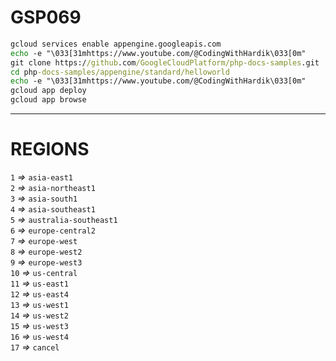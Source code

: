 # GSP069
```cmd
gcloud services enable appengine.googleapis.com
echo -e "\033[31mhttps://www.youtube.com/@CodingWithHardik\033[0m"
git clone https://github.com/GoogleCloudPlatform/php-docs-samples.git
cd php-docs-samples/appengine/standard/helloworld
echo -e "\033[31mhttps://www.youtube.com/@CodingWithHardik\033[0m"
gcloud app deploy
gcloud app browse
```
____
# REGIONS
`1` *=>* `asia-east1`<br>
`2` *=>* `asia-northeast1`<br>
`3` *=>* `asia-south1`<br>
`4` *=>* `asia-southeast1`<br>
`5` *=>* `australia-southeast1`<br>
`6` *=>* `europe-central2`<br>
`7` *=>* `europe-west`<br>
`8` *=>* `europe-west2`<br>
`9` *=>* `europe-west3`<br>
`10` *=>* `us-central`<br>
`11` *=>* `us-east1`<br>
`12` *=>* `us-east4`<br>
`13` *=>* `us-west1`<br>
`14` *=>* `us-west2`<br>
`15` *=>* `us-west3`<br>
`16` *=>* `us-west4`<br>
`17` *=>* `cancel`
